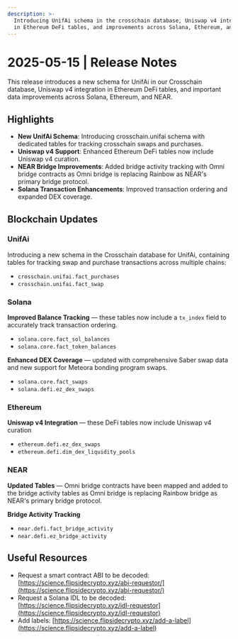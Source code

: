 ```yaml
---
description: >-
  Introducing UnifAi schema in the crosschain database, Uniswap v4 integration
  in Ethereum DeFi tables, and improvements across Solana, Ethereum, and NEAR.
---
```


# 2025-05-15 | Release Notes

This release introduces a new schema for UnifAi in our Crosschain database, Uniswap v4 integration in Ethereum DeFi tables, and important data improvements across Solana, Ethereum, and NEAR.&#x20;

## Highlights

* **New UnifAi Schema**: Introducing crosschain.unifai schema with dedicated tables for tracking crosschain swaps and purchases.
* **Uniswap v4 Support**: Enhanced Ethereum DeFi tables now include Uniswap v4 curation.
* **NEAR Bridge Improvements**: Added bridge activity tracking with Omni bridge contracts as Omni bridge is replacing Rainbow as NEAR's primary bridge protocol.
* **Solana Transaction Enhancements**: Improved transaction ordering and expanded DEX coverage.



## Blockchain Updates

### UnifAi

Introducing a new schema in the Crosschain database for UnifAi, containing tables for tracking swap and purchase transactions across multiple chains:

* `crosschain.unifai.fact_purchases`
* `crosschain.unifai.fact_swap`

### Solana

**Improved Balance Tracking** — these tables now include a `tx_index` field to accurately track transaction ordering.

* `solana.core.fact_sol_balances`
* `solana.core.fact_token_balances`

**Enhanced DEX Coverage** — updated with comprehensive Saber swap data and new support for Meteora bonding program swaps.

* `solana.core.fact_swaps`
* `solana.defi.ez_dex_swaps`



### Ethereum

**Uniswap v4 Integration** — these DeFi tables now include Uniswap v4 curation

* `ethereum.defi.ez_dex_swaps`
* `ethereum.defi.dim_dex_liquidity_pools`



### NEAR

**Updated Tables** — Omni bridge contracts have been mapped and added to the bridge activity tables as Omni bridge is replacing Rainbow bridge as NEAR's primary bridge protocol.

**Bridge Activity Tracking**

* `near.defi.fact_bridge_activity`
* `near.defi.ez_bridge_activity`



## Useful Resources

* Request a smart contract ABI to be decoded: [https://science.flipsidecrypto.xyz/abi-requestor/](https://science.flipsidecrypto.xyz/abi-requestor/)
* Request a Solana IDL to be decoded: [https://science.flipsidecrypto.xyz/idl-requestor](https://science.flipsidecrypto.xyz/idl-requestor)
* Add labels: [https://science.flipsidecrypto.xyz/add-a-label](https://science.flipsidecrypto.xyz/add-a-label)
